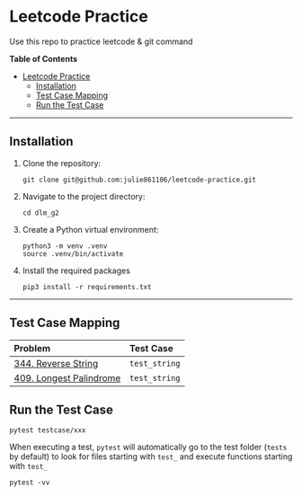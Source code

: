 # Leetcode Practice
Use this repo to practice leetcode &amp; git command

**Table of Contents**

- [Leetcode Practice](#leetcode-practice)
  - [Installation](#installation)
  - [Test Case Mapping](#test-case-mapping)
  - [Run the Test Case](#run-the-test-case)

---

## Installation


1. Clone the repository:

   ```shell
   git clone git@github.com:julie861106/leetcode-practice.git
   ```

2. Navigate to the project directory:
   ```shell
   cd dlm_g2
   ```

3. Create a Python virtual environment:

   ```shell
   python3 -m venv .venv
   source .venv/bin/activate
   ```

4. Install the required packages

    ```shell
    pip3 install -r requirements.txt
    ```
---

## Test Case Mapping
| Problem | Test Case |
| :---- | :---- |
| [344. Reverse String](https://leetcode.com/problems/reverse-string/description/) | `test_string` |
| [409. Longest Palindrome](https://leetcode.com/problems/longest-palindrome/description/) | `test_string` |


## Run the Test Case

```
pytest testcase/xxx
```

When executing a test, `pytest` will automatically go to the test folder (`tests` by default) to look for files starting with `test_` and execute functions starting with `test_`
```
pytest -vv
```
